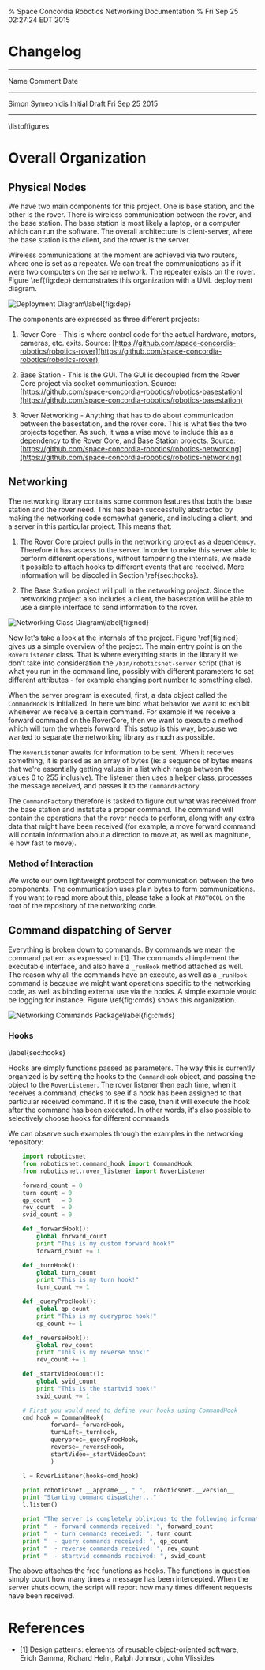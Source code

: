% Space Concordia Robotics Networking Documentation
% Fri Sep 25 02:27:24 EDT 2015

# Changelog

----------------- ----------------- ------------------
Name              Comment           Date
----------------- ----------------- ------------------
Simon Symeonidis  Initial Draft     Fri Sep 25 2015
----------------- ----------------- ------------------

\listoffigures

# Overall Organization
## Physical Nodes

We have two main components for this project. One is base station, and the other
is the rover. There is wireless communication between the rover, and the base
station. The base station is most likely a laptop, or a computer which can run
the software. The overall architecture is client-server, where the base station
is the client, and the rover is the server.

Wireless communications at the moment are achieved via two routers, where one is
set as a repeater. We can treat the communications as if it were two computers
on the same network. The repeater exists on the rover. Figure \ref{fig:dep}
demonstrates this organization with a UML deployment diagram.

![Deployment Diagram\label{fig:dep}](sc-dep-diag.png)

The components are expressed as three different projects:

1. Rover Core - This is where control code for the actual hardware, motors,
   cameras, etc. exits. Source:
   [https://github.com/space-concordia-robotics/robotics-rover](https://github.com/space-concordia-robotics/robotics-rover)

2. Base Station - This is the GUI. The GUI is decoupled from the Rover Core
   project via socket communication. Source:
   [https://github.com/space-concordia-robotics/robotics-basestation](https://github.com/space-concordia-robotics/robotics-basestation)

3. Rover Networking - Anything that has to do about communication between the
   basestation, and the rover core. This is what ties the two projects together.
   As such, it was a wise move to include this as a dependency to the Rover
   Core, and Base Station projects. Source:
   [https://github.com/space-concordia-robotics/robotics-networking](https://github.com/space-concordia-robotics/robotics-networking)

## Networking

The networking library contains some common features that both the base station
and the rover need. This has been successfully abstracted by making the
networking code somewhat generic, and including a client, and a server in this
particular project. This means that:

1. The Rover Core project pulls in the networking project as a dependency.
   Therefore it has access to the server. In order to make this server able to
   perform different operations, without tampering the internals, we made it
   possible to attach hooks to different events that are received. More
   information will be discoled in Section \ref{sec:hooks}.

2. The Base Station project will pull in the networking project. Since the
   networking project also includes a client, the basestation will be able to
   use a simple interface to send information to the rover.

![Networking Class Diagram\label{fig:ncd}](networking-class-diagram.png)

Now let's take a look at the internals of the project. Figure \ref{fig:ncd}
gives us a simple overview of the project. The main entry point is on the
`RoverListener` class. That is where everything starts in the library if we
don't take into consideration the `/bin/roboticsnet-server` script (that is what
you run in the command line, possibly with different parameters to set different
attributes - for example changing port number to something else).

When the server program is executed, first, a data object called the
`CommandHook` is initialized. In here we bind what behavior we want to exhibit
whenever we receive a certain command. For example if we receive a forward
command on the RoverCore, then we want to execute a method which will turn the
wheels forward. This setup is this way, because we wanted to separate the
networking library as much as possible.

The `RoverListener` awaits for information to be sent. When it receives
something, it is parsed as an array of bytes (ie: a sequence of bytes means that
we're essentially getting values in a list which range between the values 0 to
255 inclusive). The listener then uses a helper class, processes the message
received, and passes it to the `CommandFactory`.

The `CommandFactory` therefore is tasked to figure out what was received from
the base station and instatiate a proper command. The command will contain the
operations that the rover needs to perform, along with any extra data that might
have been received (for example, a move forward command will contain information
about a direction to move at, as well as magnitude, ie how fast to move).

### Method of Interaction

We wrote our own lightweight protocol for communication between the two
components. The communication uses plain bytes to form communications. If you
want to read more about this, please take a look at `PROTOCOL` on the root of
the repository of the networking code.

## Command dispatching of Server

Everything is broken down to commands. By commands we mean the command pattern
as expressed in \[1\]. The commands al implement the executable interface, and
also have a `_runHook` method attached as well. The reason why all the commands
have an execute, as well as a `_runHook` command is because we might want
operations specific to the networking code, as well as binding external use via
the hooks. A simple example would be logging for instance. Figure
\ref{fig:cmds} shows this organization.

![Networking Commands Package\label{fig:cmds}](networking-commands-package.png)

### Hooks
\label{sec:hooks}

Hooks are simply functions passed as parameters. The way this is currently
organized is by setting the hooks to the `CommandHook` object, and passing the
object to the `RoverListener`. The rover listener then each time, when it
receives a command, checks to see if a hook has been assigned to that particular
received command. If it is the case, then it will execute the hook after the
command has been executed. In other words, it's also possible to selectively
choose hooks for different commands.

We can observe such examples through the examples in the networking repository:

~~~~python
    import roboticsnet
    from roboticsnet.command_hook import CommandHook
    from roboticsnet.rover_listener import RoverListener

    forward_count = 0
    turn_count = 0
    qp_count   = 0
    rev_count  = 0
    svid_count = 0

    def _forwardHook():
        global forward_count
        print "This is my custom forward hook!"
        forward_count += 1

    def _turnHook():
        global turn_count
        print "This is my turn hook!"
        turn_count += 1

    def _queryProcHook():
        global qp_count
        print "This is my queryproc hook!"
        qp_count += 1

    def _reverseHook():
        global rev_count
        print "This is my reverse hook!"
        rev_count += 1

    def _startVideoCount():
        global svid_count
        print "This is the startvid hook!"
        svid_count += 1

    # First you would need to define your hooks using CommandHook
    cmd_hook = CommandHook(
            forward=_forwardHook,
            turnLeft=_turnHook,
            queryproc=_queryProcHook,
            reverse=_reverseHook,
            startVideo=_startVideoCount
            )

    l = RoverListener(hooks=cmd_hook)

    print roboticsnet.__appname__, " ",  roboticsnet.__version__
    print "Starting command dispatcher..."
    l.listen()

    print "The server is completely oblivious to the following information:"
    print "  - forward commands received: ", forward_count
    print "  - turn commands received: ", turn_count
    print "  - query commands received: ", qp_count
    print "  - reverse commands received: ", rev_count
    print "  - startvid commands received: ", svid_count
~~~~

The above attaches the free functions as hooks. The functions in question simply
count how many times a message has been intercepted. When the server shuts down,
the script will report how many times different requests have been received.

# References

* \[1\] Design patterns: elements of reusable object-oriented software, Erich
  Gamma, Richard Helm, Ralph Johnson, John Vlissides
